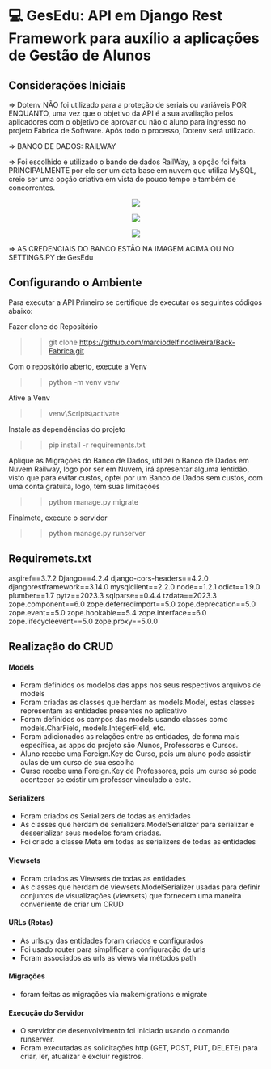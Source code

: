 # :computer: GesEdu: API em Django Rest Framework para auxílio a aplicações de Gestão de Alunos

<h2 align="left">Considerações Iniciais</h2>

=> Dotenv NÃO foi utilizado para a proteção de seriais ou variáveis POR ENQUANTO, uma vez que o objetivo da API é a sua avaliação pelos aplicadores com o objetivo de aprovar ou não o aluno para ingresso no projeto Fábrica de Software. Após todo o processo, Dotenv será utilizado.

=> BANCO DE DADOS: RAILWAY

=> Foi escolhido e utilizado o bando de dados RailWay, a opção foi feita PRINCIPALMENTE por ele ser um data base em nuvem que utiliza MySQL, creio ser uma opção criativa em vista do pouco tempo e também de concorrentes.

<p align="center">
  <img src="https://github.com/marciodelfinooliveira/Back-Fabrica/assets/141946311/9261905c-c91f-4197-b7c9-645bf91dcb8b" />
</p>

<p align="center">
  <img src="https://github.com/marciodelfinooliveira/Back-Fabrica/assets/141946311/1a3a7aab-cee2-4d35-ac3a-33c3661b3d11" />
</p>

<p align="center">
  <img src="https://github.com/marciodelfinooliveira/Back-Fabrica/assets/141946311/b45c2769-dc7f-486a-9d37-fc5eb4df332c" />
</p>

=> AS CREDENCIAIS DO BANCO ESTÃO NA IMAGEM ACIMA OU NO SETTINGS.PY de GesEdu





<h2 align="left">Configurando o Ambiente</h2>

Para executar a API Primeiro se certifique de executar os seguintes códigos abaixo:

Fazer clone do Repositório
>> git clone https://github.com/marciodelfinooliveira/Back-Fabrica.git

Com o repositório aberto, execute a Venv
>> python -m venv venv

Ative a Venv
>> venv\Scripts\activate

Instale as dependências do projeto
>> pip install -r requirements.txt

Aplique as Migrações do Banco de Dados, utilizei o Banco de Dados em Nuvem Railway, logo por ser em Nuvem, irá apresentar alguma lentidão, visto que para evitar custos, optei por um Banco de Dados sem custos, com uma conta gratuita, logo, tem suas limitações
>> python manage.py migrate

Finalmete, execute o servidor
>> python manage.py runserver

<h2 align="left">Requiremets.txt</h2>

asgiref==3.7.2
Django==4.2.4
django-cors-headers==4.2.0
djangorestframework==3.14.0
mysqlclient==2.2.0
node==1.2.1
odict==1.9.0
plumber==1.7
pytz==2023.3
sqlparse==0.4.4
tzdata==2023.3
zope.component==6.0
zope.deferredimport==5.0
zope.deprecation==5.0
zope.event==5.0
zope.hookable==5.4
zope.interface==6.0
zope.lifecycleevent==5.0
zope.proxy==5.0.0

<h2 align="left">Realização do CRUD</h2>

<h4 align="left"> Models </h4>

 - Foram definidos os modelos das apps nos seus respectivos arquivos de models
 - Foram criadas as classes que herdam as models.Model, estas classes representam as entidades presentes no aplicativo
 - Foram definidos os campos das models usando classes como models.CharField, models.IntegerField, etc.
 - Foram adicionados as relações entre as entidades, de forma mais específica, as apps do projeto são Alunos, Professores e Cursos. 
 - Aluno recebe uma Foreign.Key de Curso, pois um aluno pode assistir aulas de um curso de sua escolha
- Curso recebe uma Foreign.Key de Professores, pois um curso só pode acontecer se existir um professor vinculado a este.

<h4 align="left"> Serializers </h4>

 - Foram criados os Serializers de todas as entidades
 - As classes que herdam de serializers.ModelSerializer para serializar e desserializar seus modelos foram criadas.
 - Foi criado a classe Meta em todas as serializers de todas as entidades
  
<h4 align="left"> Viewsets </h4>

 - Foram criados as Viewsets de todas as entidades
 - As classes que herdam de viewsets.ModelSerializer usadas para definir conjuntos de visualizações (viewsets) que fornecem uma maneira conveniente de criar um CRUD

<h4 align="left"> URLs (Rotas) </h4>

  - As urls.py das entidades foram criados e configurados
  - Foi usado router para simplificar a configuração de urls
  - Foram associados as urls as views via métodos path

<h4 align="left"> Migrações </h4>

  - foram feitas as migrações via makemigrations e migrate

<h4 align="left"> Execução do Servidor </h4>

  - O servidor de desenvolvimento foi iniciado usando o comando runserver.
  - Foram executadas as solicitações http (GET, POST, PUT, DELETE) para criar, ler, atualizar e excluir registros. 
